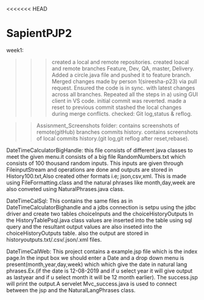 <<<<<<< HEAD
# SapientPJP2
week1:
>>>created a local and remote repositories. created loacal and remote branches Feature, Dev, QA, master, Delivery. Added a circle.java file and pushed it to feature branch. Merged changes made by person 1(sireesha-p23) via pull request. Ensured the code is in sync. with latest changes across all branches.
>>Repeated all the steps in a) using GUI client in VS code.
>>initial commit was reverted. made a reset to previous commit stashed the local changes during merge conflicts. checked: Git log,status & reflog.


>>Assisnment_Screenshots folder:
contains screenshots of remote(gitHub) branches commits history. contains screenshots of local commits history.(git log,git reflog after reset,rebase).

DateTimeCalculatorBigHandle:
this file consists of different java classes to meet the given menu.it consists of a big file RandomNumbers.txt which consists of 100 thousand random inputs.
This inputs are given through FileinputStream and operations are done and outputs are stored in History100.txt,Also created other formats i.e; json,csv,xml.
This is made using FileFormatting.class and the natural phrases like month,day,week are also conveted using NaturalPhrases.java class.

DateTimeCalSql:
This contains the same files as in DateTimeCalculatorBighandle and a jdbs connection is setpu using the jdbc driver and create two tables choiceInputs and the choiceHistoryOutputs
In the HistoryTablePsql.java class values are inserted into the table using sql query and the resultant output values are also inseted into the choiceHistoryOutputs table.
also the output are stored in historyoutputs.txt/.csv/.json/.xml files.

DateTimeCalWeb:
This project contains a example.jsp file which is the index page.In the input box we should enter a Date and a drop down menu is present(month,year,day,week) which which give the date in natural lang phrases.Ex.(if the date is 12-08-2019 and if u select year it will give output as lastyear and if u select month it will be 12 month earlier).
The success.jsp will print the output.A servelet Mvc_success.java is used to connect between the jsp and the NaturalLangPhrases class.
